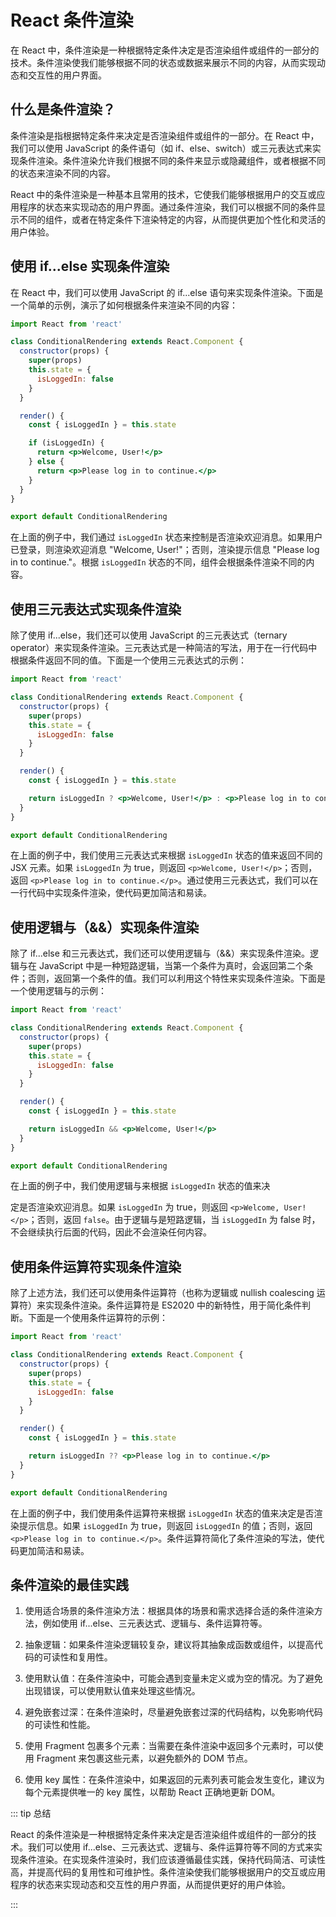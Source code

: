 # React 条件渲染

在 React 中，条件渲染是一种根据特定条件决定是否渲染组件或组件的一部分的技术。条件渲染使我们能够根据不同的状态或数据来展示不同的内容，从而实现动态和交互性的用户界面。

## 什么是条件渲染？

条件渲染是指根据特定条件来决定是否渲染组件或组件的一部分。在 React 中，我们可以使用 JavaScript 的条件语句（如 if、else、switch）或三元表达式来实现条件渲染。条件渲染允许我们根据不同的条件来显示或隐藏组件，或者根据不同的状态来渲染不同的内容。

React 中的条件渲染是一种基本且常用的技术，它使我们能够根据用户的交互或应用程序的状态来实现动态的用户界面。通过条件渲染，我们可以根据不同的条件显示不同的组件，或者在特定条件下渲染特定的内容，从而提供更加个性化和灵活的用户体验。

## 使用 if...else 实现条件渲染

在 React 中，我们可以使用 JavaScript 的 if...else 语句来实现条件渲染。下面是一个简单的示例，演示了如何根据条件来渲染不同的内容：

```jsx
import React from 'react'

class ConditionalRendering extends React.Component {
  constructor(props) {
    super(props)
    this.state = {
      isLoggedIn: false
    }
  }

  render() {
    const { isLoggedIn } = this.state

    if (isLoggedIn) {
      return <p>Welcome, User!</p>
    } else {
      return <p>Please log in to continue.</p>
    }
  }
}

export default ConditionalRendering
```

在上面的例子中，我们通过 `isLoggedIn` 状态来控制是否渲染欢迎消息。如果用户已登录，则渲染欢迎消息 "Welcome, User!"；否则，渲染提示信息 "Please log in to continue."。根据 `isLoggedIn` 状态的不同，组件会根据条件渲染不同的内容。

## 使用三元表达式实现条件渲染

除了使用 if...else，我们还可以使用 JavaScript 的三元表达式（ternary operator）来实现条件渲染。三元表达式是一种简洁的写法，用于在一行代码中根据条件返回不同的值。下面是一个使用三元表达式的示例：

```jsx
import React from 'react'

class ConditionalRendering extends React.Component {
  constructor(props) {
    super(props)
    this.state = {
      isLoggedIn: false
    }
  }

  render() {
    const { isLoggedIn } = this.state

    return isLoggedIn ? <p>Welcome, User!</p> : <p>Please log in to continue.</p>
  }
}

export default ConditionalRendering
```

在上面的例子中，我们使用三元表达式来根据 `isLoggedIn` 状态的值来返回不同的 JSX 元素。如果 `isLoggedIn` 为 true，则返回 `<p>Welcome, User!</p>`；否则，返回 `<p>Please log in to continue.</p>`。通过使用三元表达式，我们可以在一行代码中实现条件渲染，使代码更加简洁和易读。

## 使用逻辑与（&&）实现条件渲染

除了 if...else 和三元表达式，我们还可以使用逻辑与（&&）来实现条件渲染。逻辑与在 JavaScript 中是一种短路逻辑，当第一个条件为真时，会返回第二个条件；否则，返回第一个条件的值。我们可以利用这个特性来实现条件渲染。下面是一个使用逻辑与的示例：

```jsx
import React from 'react'

class ConditionalRendering extends React.Component {
  constructor(props) {
    super(props)
    this.state = {
      isLoggedIn: false
    }
  }

  render() {
    const { isLoggedIn } = this.state

    return isLoggedIn && <p>Welcome, User!</p>
  }
}

export default ConditionalRendering
```

在上面的例子中，我们使用逻辑与来根据 `isLoggedIn` 状态的值来决

定是否渲染欢迎消息。如果 `isLoggedIn` 为 true，则返回 `<p>Welcome, User!</p>`；否则，返回 `false`。由于逻辑与是短路逻辑，当 `isLoggedIn` 为 false 时，不会继续执行后面的代码，因此不会渲染任何内容。

## 使用条件运算符实现条件渲染

除了上述方法，我们还可以使用条件运算符（也称为逻辑或 nullish coalescing 运算符）来实现条件渲染。条件运算符是 ES2020 中的新特性，用于简化条件判断。下面是一个使用条件运算符的示例：

```jsx
import React from 'react'

class ConditionalRendering extends React.Component {
  constructor(props) {
    super(props)
    this.state = {
      isLoggedIn: false
    }
  }

  render() {
    const { isLoggedIn } = this.state

    return isLoggedIn ?? <p>Please log in to continue.</p>
  }
}

export default ConditionalRendering
```

在上面的例子中，我们使用条件运算符来根据 `isLoggedIn` 状态的值来决定是否渲染提示信息。如果 `isLoggedIn` 为 true，则返回 `isLoggedIn` 的值；否则，返回 `<p>Please log in to continue.</p>`。条件运算符简化了条件渲染的写法，使代码更加简洁和易读。

## 条件渲染的最佳实践

1. 使用适合场景的条件渲染方法：根据具体的场景和需求选择合适的条件渲染方法，例如使用 if...else、三元表达式、逻辑与、条件运算符等。

2. 抽象逻辑：如果条件渲染逻辑较复杂，建议将其抽象成函数或组件，以提高代码的可读性和复用性。

3. 使用默认值：在条件渲染中，可能会遇到变量未定义或为空的情况。为了避免出现错误，可以使用默认值来处理这些情况。

4. 避免嵌套过深：在条件渲染时，尽量避免嵌套过深的代码结构，以免影响代码的可读性和性能。

5. 使用 Fragment 包裹多个元素：当需要在条件渲染中返回多个元素时，可以使用 Fragment 来包裹这些元素，以避免额外的 DOM 节点。

6. 使用 key 属性：在条件渲染中，如果返回的元素列表可能会发生变化，建议为每个元素提供唯一的 key 属性，以帮助 React 正确地更新 DOM。

::: tip 总结

React 的条件渲染是一种根据特定条件来决定是否渲染组件或组件的一部分的技术。我们可以使用 if...else、三元表达式、逻辑与、条件运算符等不同的方式来实现条件渲染。在实现条件渲染时，我们应该遵循最佳实践，保持代码简洁、可读性高，并提高代码的复用性和可维护性。条件渲染使我们能够根据用户的交互或应用程序的状态来实现动态和交互性的用户界面，从而提供更好的用户体验。

:::
